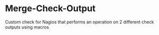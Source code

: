 # Merge-Check-Output
Custom check for Nagios that performs an operation on 2 different check outputs using macros
